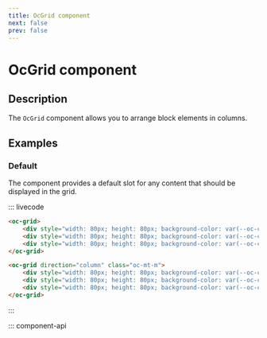 ```yaml
---
title: OcGrid component
next: false
prev: false
---
```


# OcGrid component

## Description

The `OcGrid` component allows you to arrange block elements in columns.

## Examples

### Default

The component provides a default slot for any content that should be displayed in the grid.

::: livecode
```html
<oc-grid>
	<div style="width: 80px; height: 80px; background-color: var(--oc-color-swatch-passive-default)" class="oc-height-small"></div>
	<div style="width: 80px; height: 80px; background-color: var(--oc-color-swatch-success-default)" class="oc-height-small"></div>
	<div style="width: 80px; height: 80px; background-color: var(--oc-color-swatch-warning-default)" class="oc-height-small"></div>
</oc-grid>

<oc-grid direction="column" class="oc-mt-m">
	<div style="width: 80px; height: 80px; background-color: var(--oc-color-swatch-passive-default)" class="oc-height-small"></div>
	<div style="width: 80px; height: 80px; background-color: var(--oc-color-swatch-success-default)" class="oc-height-small"></div>
	<div style="width: 80px; height: 80px; background-color: var(--oc-color-swatch-warning-default)" class="oc-height-small"></div>
</oc-grid>
```
:::

::: component-api
